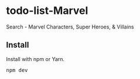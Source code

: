 # todo-list-Marvel

Search - Marvel Characters, Super Heroes, & Villains

## Install

Install with npm or Yarn.

<pre>
npm dev
</pre>
